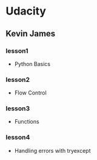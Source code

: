 # **Udacity**
## Kevin James

### lesson1
* Python Basics

### lesson2
* Flow Control

### lesson3
* Functions

### lesson4
* Handling errors with tryexcept


